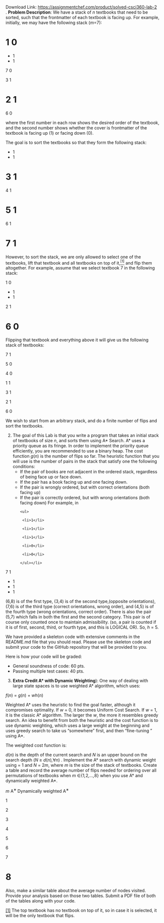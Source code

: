 Download Link: https://assignmentchef.com/product/solved-csci360-lab-2
<br>
. <strong>Problem Description</strong>: We have a stack of <em>n </em>textbooks that need to be sorted, such that the frontmatter of each textbook is facing up. For example, initially, we may have the following stack (<em>m</em>=7):

<h1>                                                                                                          1   0</h1>

<ul>

 <li>1</li>

 <li>1</li>

</ul>

7   0

3   1

<h1>                                                                                                          2   1</h1>

6   0

where the first number in each row shows the desired order of the textbook, and the second number shows whether the cover is frontmatter of the textbook is facing up (1) or facing down (0).

The goal is to sort the textbooks so that they form the following stack:

<ul>

 <li>1</li>

 <li>1</li>

</ul>

<h1>                                                                                                          3   1</h1>

4   1

<h1>                                                                                                          5   1</h1>

6   1

<h1>                                                                                                          7   1</h1>

However, to sort the stack, we are only allowed to select one of the textbooks, lift that textbook and all textbooks on top of it,<a href="#_ftn1" name="_ftnref1"><sup>[1]</sup></a> and flip them altogether. For example, assume that we select textbook 7 in the following stack:

1   0

<ul>

 <li>1</li>

 <li>1</li>

</ul>

2   1

<h1>                                                                                                          6   0</h1>

Flipping that textbook and everything above it will give us the following stack of textbooks:

7   1

5   0

4   0

1   1

3   1

2   1

6   0

We wish to start from an arbitrary stack, and do a finite number of flips and sort the textbooks.

<ol start="2">

 <li>The goal of this Lab is that you write a program that takes an initial stack of textbooks of size <em>n</em>, and sorts them using A* Search. A* uses a priority queue as its fringe. In order to implement the priority queue efficiently, you are recommended to use a binary heap. The cost function <em>g</em>(<em>n</em>) is the number of flips so far. The heuristic function that you will use is the number of pairs in the stack that satisfy one the following conditions:

  <ul>

   <li>If the pair of books are not adjacent in the ordered stack, regardless of being face up or face down.</li>

   <li>If the pair has a book facing up and one facing down.</li>

   <li>If the pair is wrongly ordered, but with correct orientations (both facing up)</li>

   <li>If the pair is correctly ordered, but with wrong orientations (both facing down) For example, in

    <ul>

     <li>1</li>

     <li>1</li>

     <li>1</li>

     <li>0</li>

     <li>0</li>

    </ul></li>

  </ul></li>

</ol>

7   1

<ul>

 <li>1</li>

 <li>1</li>

 <li>1</li>

</ul>

(6,8) is of the first type, (3,4) is of the second type,(opposite orientations), (7,6) is of the third type (correct orientations, wrong order), and (4,5) is of the fourth type (wrong orientations, correct order). There is also the pair (5,7) which falls in both the first and the second category. This pair is of course only counted once to maintain admissibility. (so, a pair is counted if it is of first, second, third, or fourth type, and this is LOGICAL OR). So, <em>h </em>= 5.

We have provided a skeleton code with extensive comments in the README.md file that you should read. Please use the skeleton code and submit your code to the GitHub repository that will be provided to you.

Here is how your code will be graded:

<ul>

 <li>General soundness of code: 60 pts.</li>

 <li>Passing multiple test cases: 40 pts.</li>

</ul>

<ol start="3">

 <li><strong>Extra Credit A* with Dynamic Weighting</strong>): One way of dealing with large state spaces is to use weighted A* algorithm, which uses:</li>

</ol>

<em>f</em>(<em>n</em>) = <em>g</em>(<em>n</em>) + <em>wh</em>(<em>n</em>)

Weighted A* uses the heuristic to find the goal faster, although it compromises optimality. If <em>w </em>= 0, it becomes Uniform Cost Search. If <em>w </em>= 1, it is the classic A* algorithm. The larger the <em>w</em>, the more it resembles greedy search. An idea to benefit from both the heuristic and the cost function is to use dynamic weighting, which uses a large weight at the beginning and uses greedy search to take us “somewhere” first, and then “fine-tuning ” using A*.

The weighted cost function is:

<em>d</em>(<em>n</em>) is the depth of the current search and <em>N </em>is an upper bound on the search depth (<em>N </em>≥ <em>d</em>(<em>n</em>)<em>,</em>∀<em>n</em>) . Implement the A* search with dynamic weight using <em> </em>= 1 and <em>N </em>= 2<em>m</em>, where <em>m </em>is the size of the stack of textbooks. Create a table and record the average number of flips needed for ordering over all permutations of textbooks when <em>m </em>∈{1<em>,</em>2<em>,…,</em>8} when you use A* and dynamically weighted A*.

<em>m      </em>A<sup>∗ </sup>Dynamically weighted A<sup>∗</sup>

1

2

3

4

5

6

7

<h1>8</h1>

Also, make a similar table about the average number of nodes visited. Provide your analysis based on those two tables. Submit a PDF file of both of the tables along with your code.

<a href="#_ftnref1" name="_ftn1">[1]</a> The top textbook has no textbook on top of it, so in case it is selected, it will be the only textbook that flips.